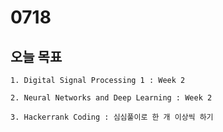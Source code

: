 # 0718
## 오늘 목표
```
1. Digital Signal Processing 1 : Week 2

2. Neural Networks and Deep Learning : Week 2

3. Hackerrank Coding : 심심풀이로 한 개 이상씩 하기
```